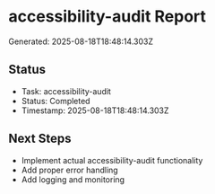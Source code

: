 # accessibility-audit Report

Generated: 2025-08-18T18:48:14.303Z

## Status
- Task: accessibility-audit
- Status: Completed
- Timestamp: 2025-08-18T18:48:14.303Z

## Next Steps
- Implement actual accessibility-audit functionality
- Add proper error handling
- Add logging and monitoring
